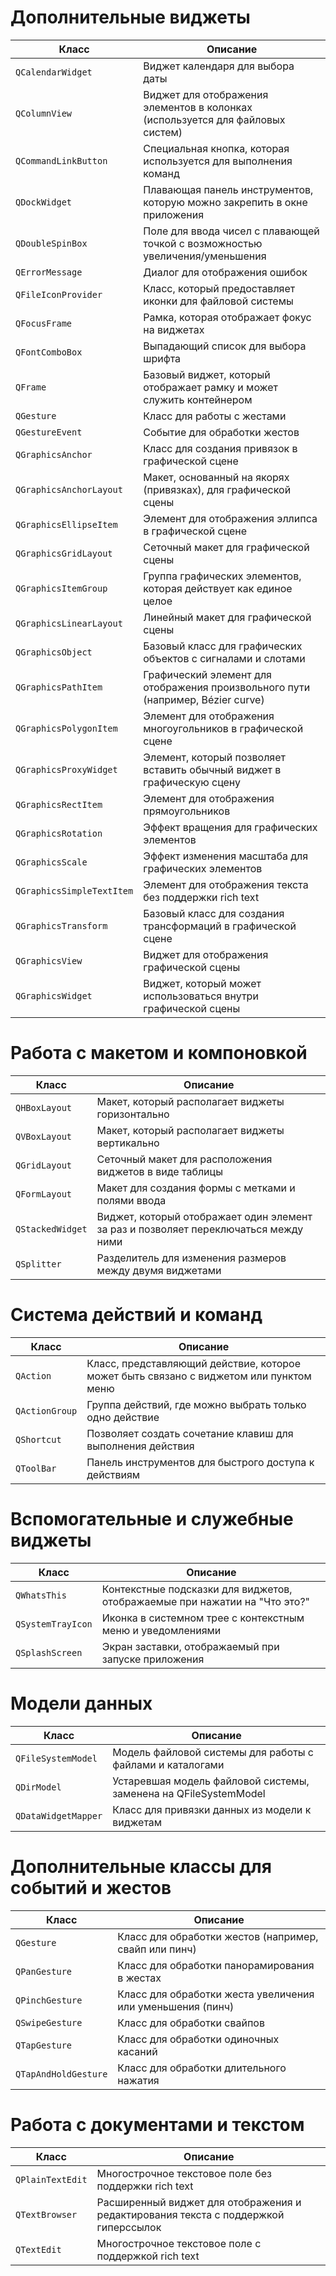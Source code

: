 # Дополнительные виджеты

| Класс                     | Описание                                                                        |
|---------------------------|---------------------------------------------------------------------------------|
| `QCalendarWidget`         | Виджет календаря для выбора даты                                                |
| `QColumnView`             | Виджет для отображения элементов в колонках (используется для файловых систем)  |
| `QCommandLinkButton`      | Специальная кнопка, которая используется для выполнения команд                  |
| `QDockWidget`             | Плавающая панель инструментов, которую можно закрепить в окне приложения        |
| `QDoubleSpinBox`          | Поле для ввода чисел с плавающей точкой с возможностью увеличения/уменьшения    |
| `QErrorMessage`           | Диалог для отображения ошибок                                                   |
| `QFileIconProvider`       | Класс, который предоставляет иконки для файловой системы                        |
| `QFocusFrame`             | Рамка, которая отображает фокус на виджетах                                     |
| `QFontComboBox`           | Выпадающий список для выбора шрифта                                             |
| `QFrame`                  | Базовый виджет, который отображает рамку и может служить контейнером            |
| `QGesture`                | Класс для работы с жестами                                                      |
| `QGestureEvent`           | Событие для обработки жестов                                                    |
| `QGraphicsAnchor`         | Класс для создания привязок в графической сцене                                 |
| `QGraphicsAnchorLayout`   | Макет, основанный на якорях (привязках), для графической сцены                  |
| `QGraphicsEllipseItem`    | Элемент для отображения эллипса в графической сцене                             |
| `QGraphicsGridLayout`     | Сеточный макет для графической сцены                                            |
| `QGraphicsItemGroup`      | Группа графических элементов, которая действует как единое целое                |
| `QGraphicsLinearLayout`   | Линейный макет для графической сцены                                            |
| `QGraphicsObject`         | Базовый класс для графических объектов с сигналами и слотами                    |
| `QGraphicsPathItem`       | Графический элемент для отображения произвольного пути (например, Bézier curve) |
| `QGraphicsPolygonItem`    | Элемент для отображения многоугольников в графической сцене                     |
| `QGraphicsProxyWidget`    | Элемент, который позволяет вставить обычный виджет в графическую сцену          |
| `QGraphicsRectItem`       | Элемент для отображения прямоугольников                                         |
| `QGraphicsRotation`       | Эффект вращения для графических элементов                                       |
| `QGraphicsScale`          | Эффект изменения масштаба для графических элементов                             |
| `QGraphicsSimpleTextItem` | Элемент для отображения текста без поддержки rich text                          |
| `QGraphicsTransform`      | Базовый класс для создания трансформаций в графической сцене                    |
| `QGraphicsView`           | Виджет для отображения графической сцены                                        |
| `QGraphicsWidget`         | Виджет, который может использоваться внутри графической сцены                   |

# Работа с макетом и компоновкой

| Класс            | Описание                                                                            |
|------------------|-------------------------------------------------------------------------------------|
| `QHBoxLayout`    | Макет, который располагает виджеты горизонтально                                    |
| `QVBoxLayout`    | Макет, который располагает виджеты вертикально                                      |
| `QGridLayout`    | Сеточный макет для расположения виджетов в виде таблицы                             |
| `QFormLayout`    | Макет для создания формы с метками и полями ввода                                   |
| `QStackedWidget` | Виджет, который отображает один элемент за раз и позволяет переключаться между ними |
| `QSplitter`      | Разделитель для изменения размеров между двумя виджетами                            |

# Система действий и команд

| Класс          | Описание                                                                               |
|----------------|----------------------------------------------------------------------------------------|
| `QAction`      | Класс, представляющий действие, которое может быть связано с виджетом или пунктом меню |
| `QActionGroup` | Группа действий, где можно выбрать только одно действие                                |
| `QShortcut`    | Позволяет создать сочетание клавиш для выполнения действия                             |
| `QToolBar`     | Панель инструментов для быстрого доступа к действиям                                   |

# Вспомогательные и служебные виджеты

| Класс             | Описание                                                                   |
|-------------------|----------------------------------------------------------------------------|
| `QWhatsThis`      | Контекстные подсказки для виджетов, отображаемые при нажатии на "Что это?" |
| `QSystemTrayIcon` | Иконка в системном трее с контекстным меню и уведомлениями                 |
| `QSplashScreen`   | Экран заставки, отображаемый при запуске приложения                        |

# Модели данных

| Класс               | Описание                                                         |
|---------------------|------------------------------------------------------------------|
| `QFileSystemModel`  | Модель файловой системы для работы с файлами и каталогами        |
| `QDirModel`         | Устаревшая модель файловой системы, заменена на QFileSystemModel |
| `QDataWidgetMapper` | Класс для привязки данных из модели к виджетам                   |

# Дополнительные классы для событий и жестов

| Класс                | Описание                                                   |
|----------------------|------------------------------------------------------------|
| `QGesture`           | Класс для обработки жестов (например, свайп или пинч)      |
| `QPanGesture`        | Класс для обработки панорамирования в жестах               |
| `QPinchGesture`      | Класс для обработки жеста увеличения или уменьшения (пинч) |
| `QSwipeGesture`      | Класс для обработки свайпов                                |
| `QTapGesture`        | Класс для обработки одиночных касаний                      |
| `QTapAndHoldGesture` | Класс для обработки длительного нажатия                    |

# Работа с документами и текстом

| Класс            | Описание                                                                            |
|------------------|-------------------------------------------------------------------------------------|
| `QPlainTextEdit` | Многострочное текстовое поле без поддержки rich text                                |
| `QTextBrowser`   | Расширенный виджет для отображения и редактирования текста с поддержкой гиперссылок |
| `QTextEdit`      | Многострочное текстовое поле с поддержкой rich text                                 |
